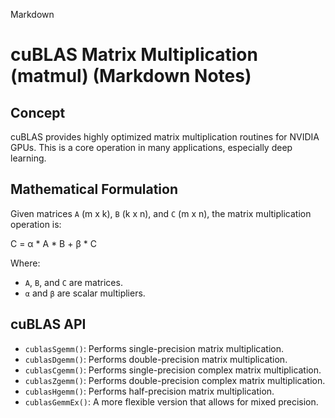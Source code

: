 Markdown

# cuBLAS Matrix Multiplication (matmul) (Markdown Notes)

## Concept

cuBLAS provides highly optimized matrix multiplication routines for NVIDIA GPUs. This is a core operation in many applications, especially deep learning.

## Mathematical Formulation

Given matrices `A` (m x k), `B` (k x n), and `C` (m x n), the matrix multiplication operation is:

C = α * A * B + β * C


Where:

* `A`, `B`, and `C` are matrices.
* `α` and `β` are scalar multipliers.

## cuBLAS API

* `cublasSgemm()`: Performs single-precision matrix multiplication.
* `cublasDgemm()`: Performs double-precision matrix multiplication.
* `cublasCgemm()`: Performs single-precision complex matrix multiplication.
* `cublasZgemm()`: Performs double-precision complex matrix multiplication.
* `cublasHgemm()`: Performs half-precision matrix multiplication.
* `cublasGemmEx()`: A more flexible version that allows for mixed precision.
